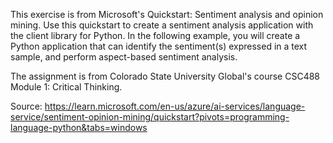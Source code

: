 This exercise is from Microsoft's Quickstart: Sentiment analysis and opinion mining. Use this quickstart to create a sentiment analysis application with the client library for Python. In the following example, you will create a Python application that can identify the sentiment(s) expressed in a text sample, and perform aspect-based sentiment analysis.

The assignment is from Colorado State University Global's course CSC488 Module 1: Critical Thinking.

Source: https://learn.microsoft.com/en-us/azure/ai-services/language-service/sentiment-opinion-mining/quickstart?pivots=programming-language-python&tabs=windows

